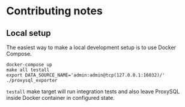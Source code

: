 # Contributing notes

## Local setup

The easiest way to make a local development setup is to use Docker Compose.

```
docker-compose up
make all testall
export DATA_SOURCE_NAME='admin:admin@tcp(127.0.0.1:16032)/'
./proxysql_exporter
```

`testall` make target will run integration tests and also leave ProxySQL inside Docker container in configured state.
